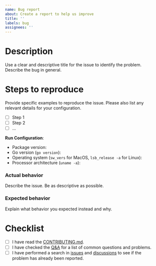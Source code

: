 ```yaml
---
name: Bug report
about: Create a report to help us improve
title: ''
labels: bug
assignees: ''
---
```


# Description
Use a clear and descriptive title for the issue to identify the problem. Describe the bug in general.

# Steps to reproduce
Provide specific examples to reproduce the issue. Please also list any relevant details for your configuration.

- [ ] Step 1
- [ ] Step 2
- [ ] ...

**Run Configuration**:
- Package version:
- Go version (`go version`):
- Operating system (`sw_vers` for MacOS, `lsb_release -a` for Linux):
- Processor architecture (`uname -a`):

### Actual behavior
Describe the issue. Be as descriptive as possible.

### Expected behavior
Explain what behavior you expected instead and why.

# Checklist
- [ ] I have read the [CONTRIBUTING.md](https://github.com/strvcom/strv-backend-go-env/blob/master/CONTRIBUTING.md).
- [ ] I have checked the [Q&A](https://github.com/strvcom/strv-backend-go-env/discussions/categories/q-a) for a list of common questions and problems.
- [ ] I have performed a search in [issues](https://github.com/strvcom/strv-backend-go-env/issues) and [discussions](https://github.com/strvcom/strv-backend-go-env/discussions) to see if the problem has already been reported.

